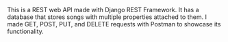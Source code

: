 This is a REST web API made with Django REST Framework. It has a database that stores songs with multiple properties attached to them. I made GET, POST, PUT, and DELETE requests with Postman to showcase its functionality.
